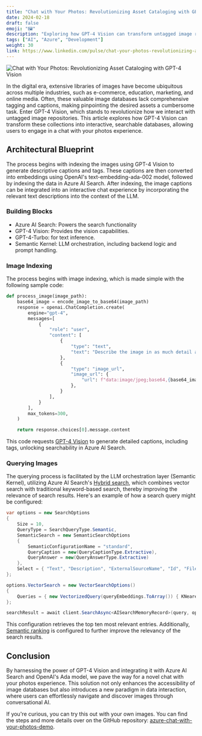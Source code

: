 ```yaml
---
title: "Chat with Your Photos: Revolutionizing Asset Cataloging with GPT-4 Vision"
date: 2024-02-18
draft: false
emoji: "🖼️"
description: "Exploring how GPT-4 Vision can transform untagged image repositories into interactive, searchable databases."
tags: ["AI", "Azure", "Development"]
weight: 30
link: https://www.linkedin.com/pulse/chat-your-photos-revolutionizing-asset-cataloging-gpt-4-aymen-furter-inyle/
---
```


![Chat with Your Photos: Revolutionizing Asset Cataloging with GPT-4 Vision](/images/chat-with-photos.png)

In the digital era, extensive libraries of images have become ubiquitous across multiple industries, such as e-commerce, education, marketing, and online media. Often, these valuable image databases lack comprehensive tagging and captions, making pinpointing the desired assets a cumbersome task. Enter GPT-4 Vision, which stands to revolutionize how we interact with untagged image repositories. This article explores how GPT-4 Vision can transform these collections into interactive, searchable databases, allowing users to engage in a chat with your photos experience.

## Architectural Blueprint

The process begins with indexing the images using GPT-4 Vision to generate descriptive captions and tags. These captions are then converted into embeddings using OpenAI's text-embedding-ada-002 model, followed by indexing the data in Azure AI Search. After indexing, the image captions can be integrated into an interactive chat experience by incorporating the relevant text descriptions into the context of the LLM.

### Building Blocks

- Azure AI Search: Powers the search functionality
- GPT-4 Vision: Provides the vision capabilities.
- GPT-4-Turbo: for text inference. 
- Semantic Kernel: LLM orchestration, including backend logic and prompt handling.

### Image Indexing

The process begins with image indexing, which is made simple with the following sample code:

```python
def process_image(image_path):
    base64_image = encode_image_to_base64(image_path)
    response = openai.ChatCompletion.create(
        engine="gpt-4",
        messages=[
            {
                "role": "user",
                "content": [
                    {
                        "type": "text",
                        "text": "Describe the image in as much detail as possible. 200 words or more. At the end of the text, add comma separated tags for better search results.",
                    },
                    {
                        "type": "image_url",
                        "image_url": {
                            "url": f"data:image/jpeg;base64,{base64_image}",
                        },
                    }
                ],
            }
        ],
        max_tokens=300,
    )

    return response.choices[0].message.content
```

This code requests [GPT-4 Vision](https://learn.microsoft.com/en-us/azure/ai-services/openai/how-to/gpt-with-vision?tabs=rest) to generate detailed captions, including tags, unlocking searchability in Azure AI Search. 

### Querying Images

The querying process is facilitated by the LLM orchestration layer (Semantic Kernel), utilizing Azure AI Search's [Hybrid search](https://learn.microsoft.com/en-us/azure/search/hybrid-search-how-to-query), which combines vector search with traditional keyword-based search, thereby improving the relevance of search results. Here's an example of how a search query might be configured:

```csharp
var options = new SearchOptions
{
    Size = 10,
    QueryType = SearchQueryType.Semantic,
    SemanticSearch = new SemanticSearchOptions
    {
        SemanticConfigurationName = "standard",
        QueryCaption = new(QueryCaptionType.Extractive),
        QueryAnswer = new(QueryAnswerType.Extractive)
    },
    Select = { "Text", "Description", "ExternalSourceName", "Id", "File" }
};

options.VectorSearch = new VectorSearchOptions()
{
    Queries = { new VectorizedQuery(queryEmbeddings.ToArray()) { KNearestNeighborsCount = 10, Fields = { "Vector" } } }
};

searchResult = await client.SearchAsync<AISearchMemoryRecord>(query, options, cancellationToken: cancellationToken);
```

This configuration retrieves the top ten most relevant entries. Additionally, [Semantic ranking](https://learn.microsoft.com/en-us/azure/search/semantic-search-overview) is configured to further improve the relevancy of the search results.

## Conclusion

By harnessing the power of GPT-4 Vision and integrating it with Azure AI Search and OpenAI's Ada model, we pave the way for a novel chat with your photos experience. This solution not only enhances the accessibility of image databases but also introduces a new paradigm in data interaction, where users can effortlessly navigate and discover images through conversational AI.

If you're curious, you can try this out with your own images. You can find the steps and more details over on the GitHub repository: [azure-chat-with-your-photos-demo](https://github.com/microsoft/azure-chat-with-your-photos-demo).